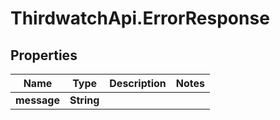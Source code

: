 # ThirdwatchApi.ErrorResponse

## Properties
Name | Type | Description | Notes
------------ | ------------- | ------------- | -------------
**message** | **String** |  | 


